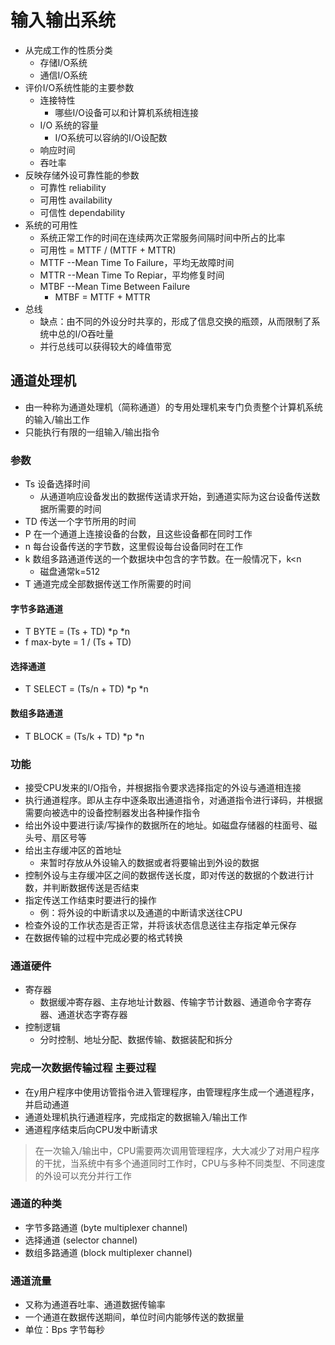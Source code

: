# 输入输出系统

* 从完成工作的性质分类
  * 存储I/O系统
  * 通信I/O系统
* 评价I/O系统性能的主要参数
  * 连接特性 
    * 哪些I/O设备可以和计算机系统相连接
  * I/O 系统的容量
    * I/O系统可以容纳的I/O设配数
  * 响应时间
  * 吞吐率
* 反映存储外设可靠性能的参数
  * 可靠性 reliability
  * 可用性 availability
  * 可信性 dependability
* 系统的可用性
  * 系统正常工作的时间在连续两次正常服务间隔时间中所占的比率
  * 可用性 = MTTF / (MTTF + MTTR)
  * MTTF --Mean Time To Failure，平均无故障时间
  * MTTR --Mean Time To Repiar，平均修复时间
  * MTBF --Mean Time Between Failure
    * MTBF = MTTF + MTTR
* 总线
  * 缺点：由不同的外设分时共享的，形成了信息交换的瓶颈，从而限制了系统中总的I/O吞吐量
  * 并行总线可以获得较大的峰值带宽

## 通道处理机

* 由一种称为通道处理机（简称通道）的专用处理机来专门负责整个计算机系统的输入/输出工作
* 只能执行有限的一组输入/输出指令

### 参数

* Ts 设备选择时间
  * 从通道响应设备发出的数据传送请求开始，到通道实际为这台设备传送数据所需要的时间
* TD 传送一个字节所用的时间
* P 在一个通道上连接设备的台数，且这些设备都在同时工作
* n 每台设备传送的字节数，这里假设每台设备同时在工作
* k 数组多路通道传送的一个数据块中包含的字节数。在一般情况下，k<n
  * 磁盘通常k=512
* T 通道完成全部数据传送工作所需要的时间

#### 字节多路通道

* T BYTE = (Ts + TD) *p *n
* f max-byte = 1 / (Ts + TD)

#### 选择通道

* T SELECT = (Ts/n + TD) *p *n

#### 数组多路通道

* T BLOCK = (Ts/k + TD) *p *n
  
### 功能

* 接受CPU发来的I/O指令，并根据指令要求选择指定的外设与通道相连接
* 执行通道程序。即从主存中逐条取出通道指令，对通道指令进行译码，并根据需要向被选中的设备控制器发出各种操作指令
* 给出外设中要进行读/写操作的数据所在的地址。如磁盘存储器的柱面号、磁头号、扇区号等
* 给出主存缓冲区的首地址
  * 来暂时存放从外设输入的数据或者将要输出到外设的数据
* 控制外设与主存缓冲区之间的数据传送长度，即对传送的数据的个数进行计数，并判断数据传送是否结束
* 指定传送工作结束时要进行的操作
  * 例：将外设的中断请求以及通道的中断请求送往CPU
* 检查外设的工作状态是否正常，并将该状态信息送往主存指定单元保存
* 在数据传输的过程中完成必要的格式转换

### 通道硬件

* 寄存器
  * 数据缓冲寄存器、主存地址计数器、传输字节计数器、通道命令字寄存器、通道状态字寄存器
* 控制逻辑
  * 分时控制、地址分配、数据传输、数据装配和拆分

### 完成一次数据传输过程 主要过程

* 在y用户程序中使用访管指令进入管理程序，由管理程序生成一个通道程序，并启动通道
* 通道处理机执行通道程序，完成指定的数据输入/输出工作
* 通道程序结束后向CPU发中断请求
> 在一次输入/输出中，CPU需要两次调用管理程序，大大减少了对用户程序的干扰，当系统中有多个通道同时工作时，CPU与多种不同类型、不同速度的外设可以充分并行工作

### 通道的种类

* 字节多路通道 (byte multiplexer channel)
* 选择通道 (selector channel)
* 数组多路通道 (block multiplexer channel)

### 通道流量

* 又称为通道吞吐率、通道数据传输率
* 一个通道在数据传送期间，单位时间内能够传送的数据量
* 单位：Bps 字节每秒
